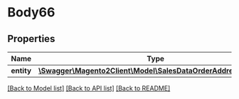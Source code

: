 # Body66

## Properties
Name | Type | Description | Notes
------------ | ------------- | ------------- | -------------
**entity** | [**\Swagger\Magento2Client\Model\SalesDataOrderAddressInterface**](SalesDataOrderAddressInterface.md) |  | 

[[Back to Model list]](../README.md#documentation-for-models) [[Back to API list]](../README.md#documentation-for-api-endpoints) [[Back to README]](../README.md)


